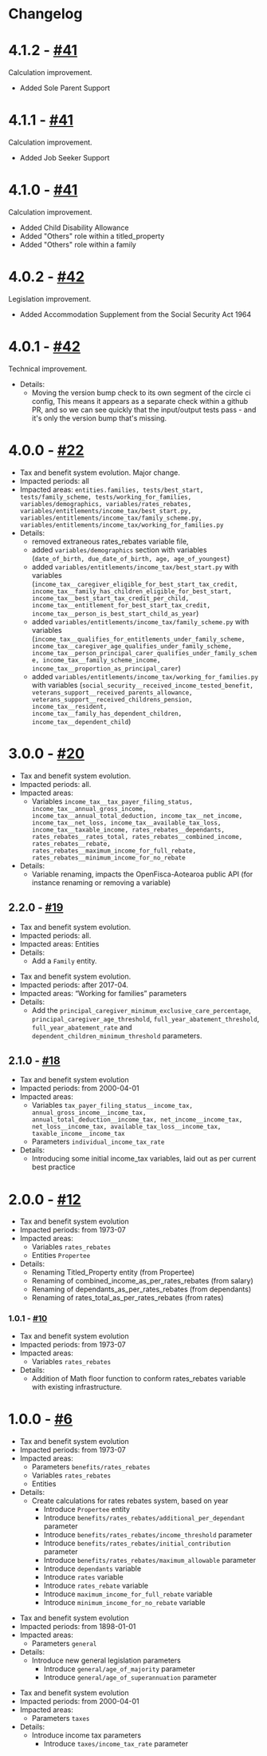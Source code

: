 # Changelog

# 4.1.2 - [#41](https://github.com/ServiceInnovationLab/openfisca-aotearoa/pull/55)
Calculation improvement.
* Added Sole Parent Support

# 4.1.1 - [#41](https://github.com/ServiceInnovationLab/openfisca-aotearoa/pull/53)
Calculation improvement.
* Added Job Seeker Support

# 4.1.0 - [#41](https://github.com/ServiceInnovationLab/openfisca-aotearoa/pull/51)
Calculation improvement.
* Added Child Disability Allowance
* Added "Others" role within a titled_property
* Added "Others" role within a family

# 4.0.2 - [#42](https://github.com/ServiceInnovationLab/openfisca-aotearoa/pull/22)
Legislation improvement.
* Added Accommodation Supplement from the Social Security Act 1964

# 4.0.1 - [#42](https://github.com/ServiceInnovationLab/openfisca-aotearoa/pull/42)
Technical improvement.
* Details:
  - Moving the version bump check to its own segment of the circle ci config, This means it appears as a separate check within a github PR, and so we can see quickly that the input/output tests pass - and it's only the version bump that's missing.

# 4.0.0 - [#22](https://github.com/ServiceInnovationLab/openfisca-aotearoa/pull/22)

* Tax and benefit system evolution. Major change.
* Impacted periods: all
* Impacted areas: `entities.families, tests/best_start, tests/family_scheme, tests/working_for_families, variables/demographics, variables/rates_rebates, variables/entitlements/income_tax/best_start.py, variables/entitlements/income_tax/family_scheme.py, variables/entitlements/income_tax/working_for_families.py`
* Details:
  - removed extraneous rates_rebates variable file,
  - added `variables/demographics` section with variables (`date_of_birth, due_date_of_birth, age, age_of_youngest`)
  - added `variables/entitlements/income_tax/best_start.py` with variables (`income_tax__caregiver_eligible_for_best_start_tax_credit, income_tax__family_has_children_eligible_for_best_start, income_tax__best_start_tax_credit_per_child,  income_tax__entitlement_for_best_start_tax_credit, income_tax__person_is_best_start_child_as_year`)
  - added `variables/entitlements/income_tax/family_scheme.py` with variables (`income_tax__qualifies_for_entitlements_under_family_scheme, income_tax__caregiver_age_qualifies_under_family_scheme, income_tax__person_principal_carer_qualifies_under_family_scheme, income_tax__family_scheme_income, income_tax__proportion_as_principal_carer`)
  - added `variables/entitlements/income_tax/working_for_families.py` with variables (`social_security__received_income_tested_benefit, veterans_support__received_parents_allowance, veterans_support__received_childrens_pension, income_tax__resident, income_tax__family_has_dependent_children, income_tax__dependent_child`)

# 3.0.0 - [#20](https://github.com/ServiceInnovationLab/openfisca-aotearoa/pull/20)

* Tax and benefit system evolution.
* Impacted periods: all.
* Impacted areas:
  - Variables `income_tax__tax_payer_filing_status, income_tax__annual_gross_income, income_tax__annual_total_deduction, income_tax__net_income, income_tax__net_loss, income_tax__available_tax_loss, income_tax__taxable_income, rates_rebates__dependants, rates_rebates__rates_total, rates_rebates__combined_income, rates_rebates__rebate, rates_rebates__maximum_income_for_full_rebate, rates_rebates__minimum_income_for_no_rebate`
* Details:
  - Variable renaming, impacts the OpenFisca-Aotearoa public API (for instance renaming or removing a variable)

## 2.2.0 - [#19](https://github.com/ServiceInnovationLab/openfisca-aotearoa/pull/19)

* Tax and benefit system evolution.
* Impacted periods: all.
* Impacted areas: Entities
* Details:
  - Add a `Family` entity.
<!-- -->
* Tax and benefit system evolution.
* Impacted periods: after 2017-04.
* Impacted areas: “Working for families” parameters
* Details:
  - Add the `principal_caregiver_minimum_exclusive_care_percentage`, `principal_caregiver_age_threshold`, `full_year_abatement_threshold`, `full_year_abatement_rate` and `dependent_children_minimum_threshold` parameters.

## 2.1.0 - [#18](https://github.com/ServiceInnovationLab/openfisca-aotearoa/pull/18)

* Tax and benefit system evolution
* Impacted periods: from 2000-04-01
* Impacted areas:
  - Variables `tax_payer_filing_status__income_tax, annual_gross_income__income_tax, annual_total_deduction__income_tax, net_income__income_tax, net_loss__income_tax, available_tax_loss__income_tax, taxable_income__income_tax`
  - Parameters `individual_income_tax_rate`
* Details:
  - Introducing some initial income_tax variables, laid out as per current best practice

# 2.0.0 - [#12](https://github.com/ServiceInnovationLab/openfisca-aotearoa/pull/12)

* Tax and benefit system evolution
* Impacted periods: from 1973-07
* Impacted areas:
  - Variables `rates_rebates`
  - Entities `Propertee`
* Details:
  - Renaming Titled_Property entity (from Propertee)
  - Renaming of combined_income_as_per_rates_rebates (from salary)
  - Renaming of dependants_as_per_rates_rebates (from dependants)
  - Renaming of rates_total_as_per_rates_rebates (from rates)


### 1.0.1 - [#10](https://github.com/ServiceInnovationLab/openfisca-aotearoa/pull/10)

* Tax and benefit system evolution
* Impacted periods: from 1973-07
* Impacted areas:
  - Variables `rates_rebates`
* Details:
  - Addition of Math floor function to conform rates_rebates variable with existing infrastructure.


# 1.0.0 - [#6](https://github.com/ServiceInnovationLab/openfisca-aotearoa/pull/6)

* Tax and benefit system evolution
* Impacted periods: from 1973-07
* Impacted areas:
  - Parameters `benefits/rates_rebates`
  - Variables `rates_rebates`
  - Entities
* Details:
  - Create calculations for rates rebates system, based on year
    - Introduce `Propertee` entity
    - Introduce `benefits/rates_rebates/additional_per_dependant` parameter
    - Introduce `benefits/rates_rebates/income_threshold` parameter
    - Introduce `benefits/rates_rebates/initial_contribution` parameter
    - Introduce `benefits/rates_rebates/maximum_allowable` parameter
    - Introduce `dependants` variable
    - Introduce `rates` variable
    - Introduce `rates_rebate` variable
    - Introduce `maximum_income_for_full_rebate` variable
    - Introduce `minimum_income_for_no_rebate` variable
<!-- -->
* Tax and benefit system evolution
* Impacted periods: from 1898-01-01
* Impacted areas:
  - Parameters `general`
* Details:
  - Introduce new general legislation parameters
    - Introduce `general/age_of_majority` parameter
    - Introduce `general/age_of_superannuation` parameter
<!-- -->
* Tax and benefit system evolution
* Impacted periods: from 2000-04-01
* Impacted areas:
  - Parameters `taxes`
* Details:
  - Introduce income tax parameters
    - Introduce `taxes/income_tax_rate` parameter
